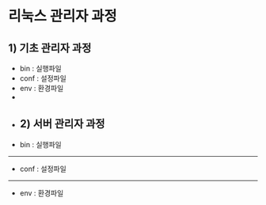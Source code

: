 # 리눅스 관리자 과정
## 1) 기초 관리자 과정
* bin : 실행파일
* conf : 설정파일
*  env : 환경파일
* 
* ## 2) 서버 관리자 과정
* bin : 실행파일
---
* conf : 설정파일
---
*  env : 환경파일
